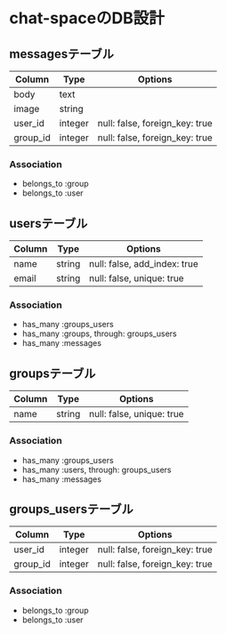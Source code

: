 # chat-spaceのDB設計 
## messagesテーブル 
|Column|Type|Options| 
|------|----|-------| 
|body|text| 
|image|string| 
|user_id|integer|null: false, foreign_key: true| 
|group_id|integer|null: false, foreign_key: true| 

### Association 
- belongs_to :group 
- belongs_to :user 

## usersテーブル 
|Column|Type|Options| 
|------|----|-------| 
|name|string|null: false, add_index: true| 
|email|string|null: false, unique: true| 

### Association 
- has_many :groups_users 
- has_many :groups, through: groups_users 
- has_many :messages 

## groupsテーブル 
|Column|Type|Options| 
|------|----|-------| 
|name|string|null: false, unique: true| 

### Association 
- has_many :groups_users 
- has_many :users, through: groups_users 
- has_many :messages 

## groups_usersテーブル 
|Column|Type|Options| 
|------|----|-------| 
|user_id|integer|null: false, foreign_key: true| 
|group_id|integer|null: false, foreign_key: true| 

### Association 
- belongs_to :group 
- belongs_to :user 
